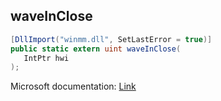 ## waveInClose

```csharp
[DllImport("winmm.dll", SetLastError = true)]
public static extern uint waveInClose(
   IntPtr hwi
);
```

Microsoft documentation: [Link](https://learn.microsoft.com/en-us/windows/win32/api/mmeapi/nf-mmeapi-waveinclose)
